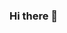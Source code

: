 ### Hi there 👋

<!--
**Simon-Carballo/Simon-Carballo** is a ✨ _special_ ✨ repository because its `README.md` (this file) appears on your GitHub profile.

Here are some ideas to get you started:

- 🔭 I’m currently working on updating my portfolio
- 🌱 I’m currently learning c++, c
- 👯 I’m looking to collaborate on ...
- 🤔 I’m looking for help with ...
- 💬 Ask me about ...
- 📫 How to reach me: mail2simc@gmail.com
- 😄 Pronouns: ...
- ⚡ Fun fact: ...
-->
